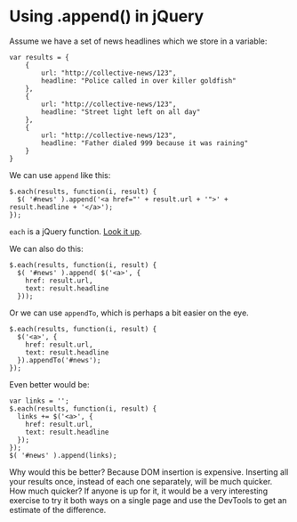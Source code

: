 # Using .append() in jQuery

Assume we have a set of news headlines which we store in a variable:

    var results = {
        { 
            url: "http://collective-news/123",
            headline: "Police called in over killer goldfish" 
        },
        { 
            url: "http://collective-news/123",
            headline: "Street light left on all day"
        },
        { 
            url: "http://collective-news/123",
            headline: "Father dialed 999 because it was raining"
        }
    }

We can use `append` like this:

    $.each(results, function(i, result) {
      $( '#news' ).append('<a href="' + result.url + '">' + result.headline + '</a>');        
    });

`each` is a jQuery function. [Look it up](http://api.jquery.com/jquery.each/).
 
We can also do this:

    $.each(results, function(i, result) {
      $( '#news' ).append( $('<a>', {
        href: result.url,
        text: result.headline
      }));

Or we can use `appendTo`, which is perhaps a bit easier on the eye.

    $.each(results, function(i, result) {
      $('<a>', {
        href: result.url,
        text: result.headline
      }).appendTo('#news');
    });

Even better would be:

    var links = '';
    $.each(results, function(i, result) {
      links += $('<a>', {
        href: result.url,
        text: result.headline
      });
    });
    $( '#news' ).append(links);

Why would this be better? Because DOM insertion is expensive. Inserting all your results once, instead of each one separately, will be much quicker. How much quicker? If anyone is up for it, it would be a very interesting exercise to try it both ways on a single page and use the DevTools to get an estimate of the difference.